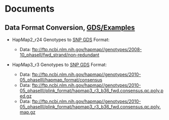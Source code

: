 # Documents

## Data Format Conversion, [GDS/Examples](./GDS/Examples)

* HapMap2_r24 Genotypes to [SNP GDS](http://www.bioconductor.org/packages/release/bioc/html/SNPRelate.html) Format:
    * Data: ftp://ftp.ncbi.nlm.nih.gov/hapmap//genotypes/2008-10_phaseII/fwd_strand/non-redundant

* HapMap3_r3 Genotypes to [SNP GDS](http://www.bioconductor.org/packages/release/bioc/html/SNPRelate.html) Format:
    * Data: ftp://ftp.ncbi.nlm.nih.gov/hapmap//genotypes/2010-05_phaseIII/hapmap_format/consensus
    * Data: ftp://ftp.ncbi.nlm.nih.gov/hapmap//genotypes/2010-05_phaseIII/plink_format/hapmap3_r3_b36_fwd.consensus.qc.poly.ped.gz
    * Data: ftp://ftp.ncbi.nlm.nih.gov/hapmap//genotypes/2010-05_phaseIII/plink_format/hapmap3_r3_b36_fwd.consensus.qc.poly.map.gz

